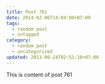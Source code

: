 ```yaml
---
title: Post 761
date: 2014-02-06T14:04:00+07:00
tags:
  - random post
  - untagged
category:
  - random post
  - uncategorized
updated: 2013-06-14T02:51:10+07:00
---
```

This is content of post 761
